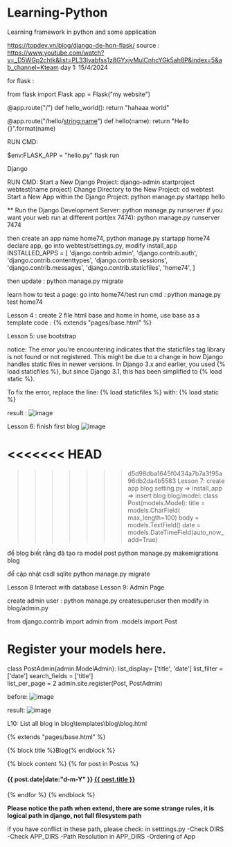 # Learning-Python
Learning framework in python  and some application 

https://topdev.vn/blog/django-de-hon-flask/
source : https://www.youtube.com/watch?v=_D5WGp2chtk&list=PL33lvabfss1z8GYxjyMulCnhcYGk5ah8P&index=5&ab_channel=Kteam
day 1: 15/4/2024

for flask :

from flask import Flask
app = Flask("my website")

@app.route("/")
def hello_world():
    return "hahaaa world"

@app.route("/hello/<string:name>")
def hello(name):
    return "Hello {}".format(name)



RUN CMD: 

$env:FLASK_APP = "hello.py"
flask run




Django

RUN CMD: 
Start a New Django Project:   django-admin startproject webtest(name project)
Change Directory to the New Project: cd webtest
Start a New App within the Django Project: python manage.py startapp hello



** Run the Django Development Server: python manage.py runserver
if you want your web run at different port(ex 7474):  python manage.py runserver 7474


then create an app name home74,  python manage.py startapp home74
declare app,   go into webtest/settings.py,  modify install_app 
INSTALLED_APPS = [
    'django.contrib.admin',
    'django.contrib.auth',
    'django.contrib.contenttypes',
    'django.contrib.sessions',
    'django.contrib.messages',
    'django.contrib.staticfiles',
    'home74',
]

then update : python manage.py migrate 

learn how to test a page: go into home74/test 
run cmd : python manage.py test home74


Lesson 4 :
 create 2 file html base and home
in home, use base as a template 
code : {% extends "pages/base.html" %}

Lesson 5: use bootstrap 

notice: 
The error you're encountering indicates that the staticfiles tag library is not found or not registered. This might be due to a change in how Django handles static files in newer versions. In Django 3.x and earlier, you used {% load staticfiles %}, but since Django 3.1, this has been simplified to {% load static %}.

To fix the error, replace the line:
{% load staticfiles %}
with:
{% load static %}


result : 
![image](https://github.com/mimibetty/Learning-Python/assets/74227789/5fc6aefb-984d-4faf-b999-0f9335aee906)


Lesson 6: finish first blog 
![image](https://github.com/mimibetty/Learning-Python/assets/74227789/ccbc9e67-305e-4313-b5a5-8bd8132941dd)


<<<<<<< HEAD
=======

>>>>>>> d5d98dba1645f0434a7b7a3f95a96db2da4b5583
Lesson 7:
create app blog 
setting.py  =>     install_app => insert blog
blog/model:
class Post(models.Model):
    title = models.CharField( max_length=100)
    body = models.TextField()
    date = models.DateTimeField(auto_now_add=True)

để blog biết rằng đã tạo ra model post 
python manage.py makemigrations blog

để cập nhật csdl sqlite 
python manage.py migrate



Lesson 8 Interact with database
Lesson 9: Admin Page

create admin user : python manage.py createsuperuser
then modify in blog/admin.py



from django.contrib import admin
from .models import Post
# Register your models here.

class PostAdmin(admin.ModelAdmin):
    list_display= ['title', 'date']
    list_filter = ['date']
    search_fields = ['title']   
    list_per_page = 2
admin.site.register(Post, PostAdmin)


before: ![image](https://github.com/mimibetty/Learning-Python/assets/74227789/b085b3a0-5759-41e6-a786-ea65f37d2dc1)

result: ![image](https://github.com/mimibetty/Learning-Python/assets/74227789/f9628b86-9643-472b-82e0-ea9e09be84ee)


L10: List all blog
in blog\templates\blog\blog.html

{% extends "pages/base.html" %}

{% block title %}Blog{% endblock %}

{% block content %}
{% for post in Postss %}
    <h4> {{ post.date|date:"d-m-Y" }} <a href="/blog/{{ post.id }}"> {{ post.title }} </a> </h4>
{% endfor %}
{% endblock %}


**Please notice the path when extend, there are some strange rules, it is logical path in django, not full filesystem path** 

if you have conflict in these path, please check:
 in setttings.py
-Check DIRS
-Check APP_DIRS
-Path Resolution in APP_DIRS
-Ordering of App 
